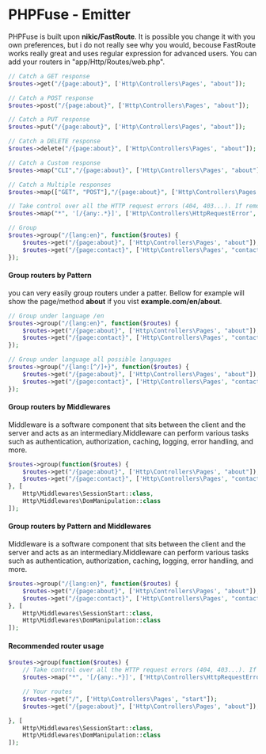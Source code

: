# PHPFuse - Emitter 
PHPFuse is built upon **nikic/FastRoute**. It is possible you change it with you own preferences, but i do not really see why you would, becouse FastRoute works really great and uses regular expression for advanced users. You can add your routers in "app/Http/Routes/web.php".

```php
// Catch a GET response
$routes->get("/{page:about}", ['Http\Controllers\Pages', "about"]);

// Catch a POST response
$routes->post("/{page:about}", ['Http\Controllers\Pages', "about"]);

// Catch a PUT response
$routes->put("/{page:about}", ['Http\Controllers\Pages', "about"]);

// Catch a DELETE response
$routes->delete("/{page:about}", ['Http\Controllers\Pages', "about"]);

// Catch a Custom response
$routes->map("CLI","/{page:about}", ['Http\Controllers\Pages', "about"]);

// Catch a Multiple responses
$routes->map(["GET", "POST"],"/{page:about}", ['Http\Controllers\Pages', "about"]);

// Take control over all the HTTP request errors (404, 403...). If removed, fuse will generically try to handle the error responses. 
$routes->map("*", '[/{any:.*}]', ['Http\Controllers\HttpRequestError', "handleError"]);

// Group 
$routes->group("/{lang:en}", function($routes) {
	$routes->get("/{page:about}", ['Http\Controllers\Pages', "about"]);
    $routes->get("/{page:contact}", ['Http\Controllers\Pages', "contact"]);
});
```

#### Group routers by Pattern
you can very easily group routers under a patter. Bellow for example will show the page/method **about** if you vist **example.com/en/about**.
```php
// Group under language /en
$routes->group("/{lang:en}", function($routes) {
	$routes->get("/{page:about}", ['Http\Controllers\Pages', "about"]);
    $routes->get("/{page:contact}", ['Http\Controllers\Pages', "contact"]);
});

// Group under language all possible languages
$routes->group("/{lang:[^/]+}", function($routes) {
	$routes->get("/{page:about}", ['Http\Controllers\Pages', "about"]);
    $routes->get("/{page:contact}", ['Http\Controllers\Pages', "contact"]);
});
```
#### Group routers by Middlewares
Middleware is a software component that sits between the client and the server and acts as an intermediary.Middleware can perform various tasks such as authentication, authorization, caching, logging, error handling, and more.
```php
$routes->group(function($routes) {
	$routes->get("/{page:about}", ['Http\Controllers\Pages', "about"]);
    $routes->get("/{page:contact}", ['Http\Controllers\Pages', "contact"]);
}, [
    Http\Middlewares\SessionStart::class,
	Http\Middlewares\DomManipulation::class
]);

```
#### Group routers by Pattern and Middlewares
Middleware is a software component that sits between the client and the server and acts as an intermediary.Middleware can perform various tasks such as authentication, authorization, caching, logging, error handling, and more.
```php
$routes->group("/{lang:en}", function($routes) {
	$routes->get("/{page:about}", ['Http\Controllers\Pages', "about"]);
    $routes->get("/{page:contact}", ['Http\Controllers\Pages', "contact"]);
}, [
    Http\Middlewares\SessionStart::class,
	Http\Middlewares\DomManipulation::class
]);

```
#### Recommended router usage
```php
$routes->group(function($routes) {
    // Take control over all the HTTP request errors (404, 403...). If removed, fuse will generically try to handle the error responses.
	$routes->map("*", '[/{any:.*}]', ['Http\Controllers\HttpRequestError', "handleError"]);

    // Your routes
	$routes->get("/", ['Http\Controllers\Pages', "start"]);
	$routes->get("/{page:about}", ['Http\Controllers\Pages', "about"]);

}, [
    Http\Middlewares\SessionStart::class,
	Http\Middlewares\DomManipulation::class
]);
```
